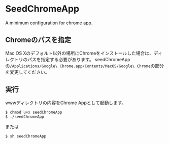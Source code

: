 # SeedChromeApp
A minimum configuration for chrome app.

## Chromeのパスを指定
Mac OS Xのデフォルト以外の場所にChromeをインストールした場合は、ディレクトリのパスを指定する必要があります。
seedChromeAppの`/Applications/Google\ Chrome.app/Contents/MacOS/Google\ Chrome`の部分を変更してください。

## 実行
wwwディレクトリの内容をChrome Appとして起動します。
```
$ chmod u+x seedChromeApp
$ ./seedChromeApp
```
または
```
$ sh seedChromeApp
```
